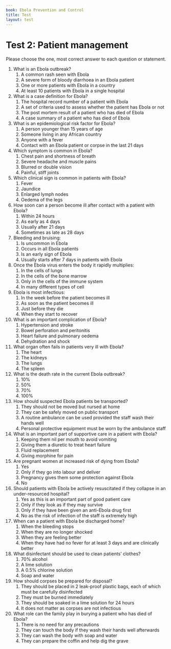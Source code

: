 ```yaml
---
book: Ebola Prevention and Control
title: Test
layout: test
---
```


# Test 2: Patient management

Please choose the one, most correct answer to each question or statement.

1.	What is an Ebola outbreak?
	1.	A common rash seen with Ebola
	1.	A severe form of bloody diarrhoea in an Ebola patient
	1.	One or more patients with Ebola in a country
	1.	At least 10 patients with Ebola in a single hospital
2.	What is a case definition for Ebola?
	1.	The hospital record number of a patient with Ebola
	1.	A set of criteria used to assess whether the patient has Ebola or not
	1.	The post mortem result of a patient who has died of Ebola
	1.	A case summary of a patient who has died of Ebola
3.	What is an epidemiological risk factor for Ebola?
	1.	A person younger than 15 years of age
	1.	Someone living in any African country
	1.	Anyone with a fever 
	1.	Contact with an Ebola patient or corpse in the last 21 days
4.	Which symptom is common in Ebola?
	1.	Chest pain and shortness of breath
	1.	Severe headache and muscle pains
	1.	Blurred or double vision
	1.	Painful, stiff joints
5.	Which clinical sign is common in patients with Ebola?
	1.	Fever
	1.	Jaundice
	1.	Enlarged lymph nodes
	1.	Oedema of the legs
6.	How soon can a person become ill after contact with a patient with Ebola?
	1.	Within 24 hours
	1.	As early as 4 days
	1.	Usually after 21 days
	1.	Sometimes as late as 28 days
7.	Bleeding and bruising:
	1.	Is uncommon in Ebola
	1.	Occurs in all Ebola patients
	1.	Is an early sign of Ebola
	1.	Usually starts after 7 days in patients with Ebola
8.	Once the Ebola virus enters the body it rapidly multiplies:
	1.	In the cells of lungs
	1.	In the cells of the bone marrow
	1.	Only in the cells of the immune system
	1.	In many different types of cell
9.	Ebola is most infectious:
	1.	In the week before the patient becomes ill
	1.	As soon as the patient becomes ill
	1.	Just before they die
	1.	When they start to recover
10.	What is an important complication of Ebola?
	1.	Hypertension and stroke
	1.	Bowel perforation and peritonitis
	1.	Heart failure and pulmonary oedema
	1.	Dehydration and shock
11.	What organ often fails in patients very ill with Ebola?
	1.	The heart
	1.	The kidneys
	1.	The lungs
	1.	The spleen
12.	What is the death rate in the current Ebola outbreak?
	1.	10%
	1.	50%
	1.	70%
	1.	100%
13.	How should suspected Ebola patients be transported?
	1.	They should not be moved but nursed at home
	1.	They can be safely moved on public transport
	1.	A routine ambulance can be used provided the staff wash their hands well
	1.	Personal protective equipment must be worn by the ambulance staff
14.	What is an important part of supportive care in a patient with Ebola?
	1.	Keeping them nil per mouth to avoid vomiting
	1.	Giving them a diuretic to treat heart failure
	1.	Fluid replacement
	1.	Giving morphine for pain
15.	Are pregnant women at increased risk of dying from Ebola?
	1.	Yes
	1.	Only if they go into labour and deliver
	1.	Pregnancy gives them some protection against Ebola
	1.	No
16.	Should patients with Ebola be actively resuscitated if they collapse in an under-resourced hospital?
	1.	Yes as this is an important part of good patient care
	1.	Only if they look as if they may survive
	1.	Only if they have been given an anti-Ebola drug first
	1.	No as the risk of infection of the staff is extremely high
17.	When can a patient with Ebola be discharged home?
	1.	When the bleeding stops
	1.	When they are no longer shocked
	1.	When they are feeling better
	1.	When they have had no fever for at least 3 days and are clinically better
18.	What disinfectant should be used to clean patients’ clothes?
	1.	70% alcohol
	1.	A lime solution
	1.	A 0.5% chlorine solution
	1.	Soap and water
19.	How should corpses be prepared for disposal?
	1.	They should be placed in 2 leak-proof plastic bags, each of which must be carefully disinfected
	1.	They must be burned immediately
	1.	They should be soaked in a lime solution for 24 hours
	1.	It does not matter as corpses are not infectious
20.	What role can the family play in burying a patient who has died of Ebola?
	1.	There is no need for any precautions
	1.	They can touch the body if they wash their hands well afterwards
	1.	They can wash the body with soap and water
	1.	They can prepare the coffin and help dig the grave
